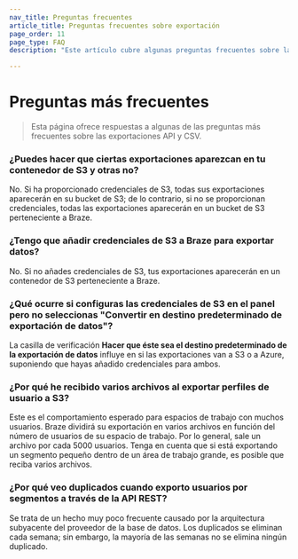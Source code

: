 ```yaml
---
nav_title: Preguntas frecuentes
article_title: Preguntas frecuentes sobre exportación
page_order: 11
page_type: FAQ
description: "Este artículo cubre algunas preguntas frecuentes sobre las exportaciones API y CSV."

---
```


# Preguntas más frecuentes

> Esta página ofrece respuestas a algunas de las preguntas más frecuentes sobre las exportaciones API y CSV.

### ¿Puedes hacer que ciertas exportaciones aparezcan en tu contenedor de S3 y otras no?

No. Si ha proporcionado credenciales de S3, todas sus exportaciones aparecerán en su bucket de S3; de lo contrario, si no se proporcionan credenciales, todas las exportaciones aparecerán en un bucket de S3 perteneciente a Braze.

### ¿Tengo que añadir credenciales de S3 a Braze para exportar datos?

No. Si no añades credenciales de S3, tus exportaciones aparecerán en un contenedor de S3 perteneciente a Braze.

### ¿Qué ocurre si configuras las credenciales de S3 en el panel pero no seleccionas "Convertir en destino predeterminado de exportación de datos"?

La casilla de verificación **Hacer que éste sea el destino predeterminado de la exportación de datos** influye en si las exportaciones van a S3 o a Azure, suponiendo que hayas añadido credenciales para ambos.

### ¿Por qué he recibido varios archivos al exportar perfiles de usuario a S3?

Este es el comportamiento esperado para espacios de trabajo con muchos usuarios. Braze dividirá su exportación en varios archivos en función del número de usuarios de su espacio de trabajo. Por lo general, sale un archivo por cada 5000 usuarios. Tenga en cuenta que si está exportando un segmento pequeño dentro de un área de trabajo grande, es posible que reciba varios archivos.

### ¿Por qué veo duplicados cuando exporto usuarios por segmentos a través de la API REST?

Se trata de un hecho muy poco frecuente causado por la arquitectura subyacente del proveedor de la base de datos. Los duplicados se eliminan cada semana; sin embargo, la mayoría de las semanas no se elimina ningún duplicado.
